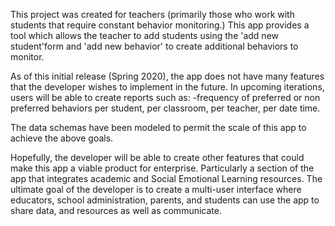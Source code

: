 This project was created for teachers (primarily those who work with students that require constant behavior monitoring.) This app provides a tool which allows the teacher to add students using the 'add new student'form and 'add new behavior' to create additional behaviors to monitor.

As of this initial release (Spring 2020), the app does not have many features that the developer wishes to implement in the future. In upcoming iterations, users will be able to create reports such as:
-frequency of preferred or non preferred behaviors per student, per classroom, per teacher, per date time.

The data schemas have been modeled to permit the scale of this app to achieve the above goals.

Hopefully, the developer will be able to create other features that could make this app a viable product for enterprise. Particularly a section of the app that integrates academic and Social Emotional Learning resources. The ultimate goal of the developer is to create a multi-user interface where educators, school administration, parents, and students can use the app to share data, and resources as well as communicate.
